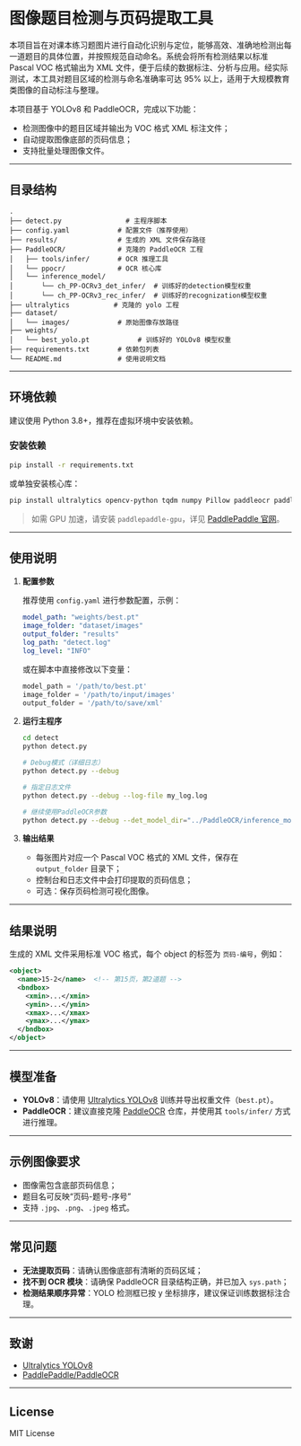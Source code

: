 # 图像题目检测与页码提取工具

本项目旨在对课本练习题图片进行自动化识别与定位，能够高效、准确地检测出每一道题目的具体位置，并按照规范自动命名。系统会将所有检测结果以标准 Pascal VOC 格式输出为 XML 文件，便于后续的数据标注、分析与应用。经实际测试，本工具对题目区域的检测与命名准确率可达 95% 以上，适用于大规模教育类图像的自动标注与整理。

本项目基于 YOLOv8 和 PaddleOCR，完成以下功能：
- 检测图像中的题目区域并输出为 VOC 格式 XML 标注文件；
- 自动提取图像底部的页码信息；
- 支持批量处理图像文件。

---

## 目录结构

```
.
├── detect.py                # 主程序脚本
├── config.yaml            # 配置文件（推荐使用）
├── results/               # 生成的 XML 文件保存路径
├── PaddleOCR/             # 克隆的 PaddleOCR 工程
│   ├── tools/infer/       # OCR 推理工具
│   └── ppocr/             # OCR 核心库
│   └── inference_model/   
│       └── ch_PP-OCRv3_det_infer/  # 训练好的detection模型权重
│       └── ch_PP-OCRv3_rec_infer/  # 训练好的recognization模型权重
├── ultralytics           # 克隆的 yolo 工程
├── dataset/
│   └── images/            # 原始图像存放路径
├── weights/
│   └── best_yolo.pt            # 训练好的 YOLOv8 模型权重
├── requirements.txt       # 依赖包列表
└── README.md              # 使用说明文档
```

---

## 环境依赖

建议使用 Python 3.8+，推荐在虚拟环境中安装依赖。

### 安装依赖

```bash
pip install -r requirements.txt
```

或单独安装核心库：

```bash
pip install ultralytics opencv-python tqdm numpy Pillow paddleocr paddlepaddle
```

> 如需 GPU 加速，请安装 `paddlepaddle-gpu`，详见 [PaddlePaddle 官网](https://www.paddlepaddle.org.cn/install/quick)。

---

## 使用说明

1. **配置参数**

   推荐使用 `config.yaml` 进行参数配置，示例：

   ```yaml
   model_path: "weights/best.pt"
   image_folder: "dataset/images"
   output_folder: "results"
   log_path: "detect.log"
   log_level: "INFO"
   ```

   或在脚本中直接修改以下变量：

   ```python
   model_path = '/path/to/best.pt'
   image_folder = '/path/to/input/images'
   output_folder = '/path/to/save/xml'
   ```

2. **运行主程序**

   ```bash
   cd detect
   python detect.py

   # Debug模式（详细日志）
   python detect.py --debug

   # 指定日志文件
   python detect.py --debug --log-file my_log.log

   # 继续使用PaddleOCR参数
   python detect.py --debug --det_model_dir="../PaddleOCR/inference_model/ch_PP-OCRv3_det_infer/" --rec_model_dir="../PaddleOCR/inference_model/ch_PP-OCRv3_rec_infer"

   ```

3. **输出结果**

   - 每张图片对应一个 Pascal VOC 格式的 XML 文件，保存在 `output_folder` 目录下；
   - 控制台和日志文件中会打印提取的页码信息；
   - 可选：保存页码检测可视化图像。

---

## 结果说明

生成的 XML 文件采用标准 VOC 格式，每个 object 的标签为 `页码-编号`，例如：

```xml
<object>
  <name>15-2</name>  <!-- 第15页，第2道题 -->
  <bndbox>
    <xmin>...</xmin>
    <ymin>...</ymin>
    <xmax>...</xmax>
    <ymax>...</ymax>
  </bndbox>
</object>
```

---

## 模型准备

- **YOLOv8**：请使用 [Ultralytics YOLOv8](https://github.com/ultralytics/ultralytics) 训练并导出权重文件（`best.pt`）。
- **PaddleOCR**：建议直接克隆 [PaddleOCR](https://github.com/PaddlePaddle/PaddleOCR) 仓库，并使用其 `tools/infer/` 方式进行推理。

---

## 示例图像要求

- 图像需包含底部页码信息；
- 题目名可反映“页码-题号-序号”
- 支持 `.jpg`、`.png`、`.jpeg` 格式。

---

## 常见问题

- **无法提取页码**：请确认图像底部有清晰的页码区域；
- **找不到 OCR 模块**：请确保 PaddleOCR 目录结构正确，并已加入 `sys.path`；
- **检测结果顺序异常**：YOLO 检测框已按 y 坐标排序，建议保证训练数据标注合理。

---

## 致谢

- [Ultralytics YOLOv8](https://github.com/ultralytics/ultralytics)
- [PaddlePaddle/PaddleOCR](https://github.com/PaddlePaddle/PaddleOCR)

---

## License

MIT License
